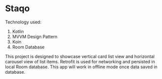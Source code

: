 # Staqo

Technology used:
1. Kotlin
2. MVVM Design Pattern
3. Koin
4. Room Database

This project is designed to showcase vertical card list view and horizontal carousel view of list items. Retrofit is used for networking and persisted in local Room database.
This app will work in offline mode once data saved in database.
